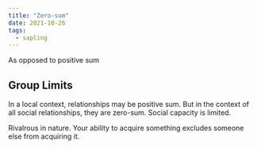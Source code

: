 ```yaml
---
title: "Zero-sum"
date: 2021-10-26
tags:
  - sapling
---
```


As opposed to positive sum

## Group Limits

In a local context, relationships may be positive sum. But in the context of all social relationships, they are zero-sum. Social capacity is limited.

Rivalrous in nature. Your ability to acquire something excludes someone else from acquiring it.

